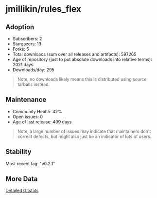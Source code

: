 # jmillikin/rules_flex

## Adoption

- Subscribers: 2
- Stargazers: 13
- Forks: 5
- Total downloads (sum over all releases and artifacts): 597265
- Age of repository (just to put absolute downloads into relative terms): 2021 days
- Downloads/day: 295

> Note, no downloads likely means this is distributed using source tarballs instead.

## Maintenance

- Community Health: 42%
- Open issues: 0
- Age of last release: 409 days

> Note, a large number of issues may indicate that maintainers don't correct defects, but might also
> just be an indicator of lots of users.

## Stability

Most recent tag: "v0.2.1"

## More Data

[Detailed Gitstats](/bazel-catalog/gitstats/jmillikin/rules_flex)

